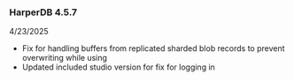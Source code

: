 ### HarperDB 4.5.7
4/23/2025

* Fix for handling buffers from replicated sharded blob records to prevent overwriting while using 
* Updated included studio version for fix for logging in